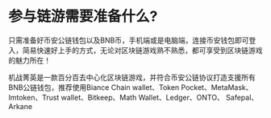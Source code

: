 # 参与链游需要准备什么?

只需准备好币安公链钱包以及BNB币，手机端或是电脑端，连接币安钱包即可登入，简易快速好上手的方式，无论对区块链游戏熟不熟悉，都可享受到区块链游戏的魅力所在！&#x20;

机战菁英是一款百分百去中心化区块链游戏，并符合币安公链协议打造支援所有BNB公链钱包，推荐使用Biance Chain wallet、Token Pocket、MetaMask、Imtoken、Trust wallet、Bitkeep、Math Wallet、Ledger、ONTO、 Safepal、Arkane
